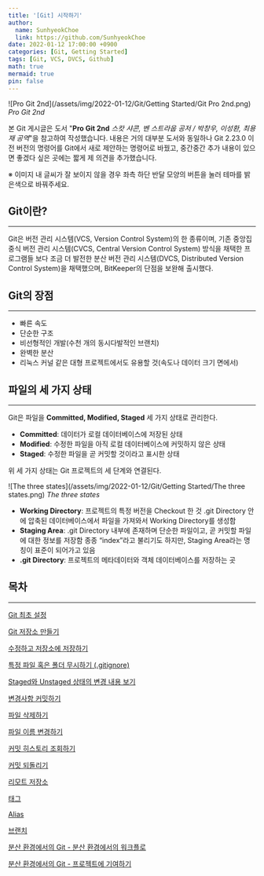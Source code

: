 ```yaml
---
title: '[Git] 시작하기'
author:
  name: SunhyeokChoe
  link: https://github.com/SunhyeokChoe
date: 2022-01-12 17:00:00 +0900
categories: [Git, Getting Started]
tags: [Git, VCS, DVCS, Github]
math: true
mermaid: true
pin: false
---
```


![Pro Git 2nd](/assets/img/2022-01-12/Git/Getting Started/Git Pro 2nd.png)
_Pro Git 2nd_

본 Git 게시글은 도서 "**Pro Git 2nd** *스캇 샤콘, 벤 스트라웁 공저 / 박창우, 이성환, 최용재 공역*"을 참고하여 작성했습니다. 내용은 거의 대부분 도서와 동일하나 Git 2.23.0 이전 버전의 명령어를 Git에서 새로 제안하는 명령어로 바꿨고, 중간중간 추가 내용이 있으면 좋겠다 싶은 곳에는 짧게 제 의견을 추가했습니다.

※ 이미지 내 글씨가 잘 보이지 않을 경우 좌측 하단 반달 모양의 버튼을 눌러 테마를 밝은색으로 바꿔주세요.

## Git이란?

---

Git은 버전 관리 시스템(VCS, Version Control System)의 한 종류이며, 기존 중앙집중식 버전 관리 시스템(CVCS, Central Version Control System) 방식을 채택한 프로그램들 보다 조금 더 발전한 분산 버전 관리 시스템(DVCS, Distributed Version Control System)을 채택했으며, BitKeeper의 단점을 보완해 출시했다.

## Git의 장점

---

- 빠른 속도
- 단순한 구조
- 비선형적인 개발(수천 개의 동시다발적인 브랜치)
- 완벽한 분산
- 리눅스 커널 같은 대형 프로젝트에서도 유용할 것(속도나 데이터 크기 면에서)

## 파일의 세 가지 상태

---

Git은 파일을 **Committed, Modified, Staged** 세 가지 상태로 관리한다.

- **Committed**: 데이터가 로컬 데이터베이스에 저장된 상태
- **Modified**: 수정한 파일을 아직 로컬 데이터베이스에 커밋하지 않은 상태
- **Staged**: 수정한 파일을 곧 커밋할 것이라고 표시한 상태

위 세 가지 상태는 Git 프로젝트의 세 단계와 연결된다.

![The three states](/assets/img/2022-01-12/Git/Getting Started/The three states.png)
_The three states_

- **Working Directory**: 프로젝트의 특정 버전을 Checkout 한 것
.git Directory 안에 압축된 데이터베이스에서 파일을 가져와서 Working Directory를 생성함
- **Staging Area**: .git Directory 내부에 존재하며 단순한 파일이고, 곧 커밋할 파일에 대한 정보를 저장함
종종 “index”라고 불리기도 하지만, Staging Area라는 명칭이 표준이 되어가고 있음
- **.git Directory**: 프로젝트의 메타데이터와 객체 데이터베이스를 저장하는 곳

## 목차

---

[Git 최초 설정](Git%204084b98317fb435e9e05fccc39527294/Git%20%E1%84%8E%E1%85%AC%E1%84%8E%E1%85%A9%20%E1%84%89%E1%85%A5%E1%86%AF%E1%84%8C%E1%85%A5%E1%86%BC%201507578cfc324c3298a7b2c74f2c3179.md)

[Git 저장소 만들기](Git%204084b98317fb435e9e05fccc39527294/Git%20%E1%84%8C%E1%85%A5%E1%84%8C%E1%85%A1%E1%86%BC%E1%84%89%E1%85%A9%20%E1%84%86%E1%85%A1%E1%86%AB%E1%84%83%E1%85%B3%E1%86%AF%E1%84%80%E1%85%B5%202fd5988a475044cab0c2593bef533537.md)

[수정하고 저장소에 저장하기](Git%204084b98317fb435e9e05fccc39527294/%E1%84%89%E1%85%AE%E1%84%8C%E1%85%A5%E1%86%BC%E1%84%92%E1%85%A1%E1%84%80%E1%85%A9%20%E1%84%8C%E1%85%A5%E1%84%8C%E1%85%A1%E1%86%BC%E1%84%89%E1%85%A9%E1%84%8B%E1%85%A6%20%E1%84%8C%E1%85%A5%E1%84%8C%E1%85%A1%E1%86%BC%E1%84%92%E1%85%A1%E1%84%80%E1%85%B5%20d3ae42f7a8e240039898cc23d6d57778.md)

[특정 파일 혹은 폴더 무시하기 (.gitignore)](Git%204084b98317fb435e9e05fccc39527294/%E1%84%90%E1%85%B3%E1%86%A8%E1%84%8C%E1%85%A5%E1%86%BC%20%E1%84%91%E1%85%A1%E1%84%8B%E1%85%B5%E1%86%AF%20%E1%84%92%E1%85%A9%E1%86%A8%E1%84%8B%E1%85%B3%E1%86%AB%20%E1%84%91%E1%85%A9%E1%86%AF%E1%84%83%E1%85%A5%20%E1%84%86%E1%85%AE%E1%84%89%E1%85%B5%E1%84%92%E1%85%A1%E1%84%80%E1%85%B5%20(%20gitignore)%20641066c53679418ebc294886fb96f693.md)

[Staged와 Unstaged 상태의 변경 내용 보기](Git%204084b98317fb435e9e05fccc39527294/Staged%E1%84%8B%E1%85%AA%20Unstaged%20%E1%84%89%E1%85%A1%E1%86%BC%E1%84%90%E1%85%A2%E1%84%8B%E1%85%B4%20%E1%84%87%E1%85%A7%E1%86%AB%E1%84%80%E1%85%A7%E1%86%BC%20%E1%84%82%E1%85%A2%E1%84%8B%E1%85%AD%E1%86%BC%20%E1%84%87%E1%85%A9%E1%84%80%E1%85%B5%200383abf7bc5e4826a0b023f16e45cd16.md)

[변경사항 커밋하기](Git%204084b98317fb435e9e05fccc39527294/%E1%84%87%E1%85%A7%E1%86%AB%E1%84%80%E1%85%A7%E1%86%BC%E1%84%89%E1%85%A1%E1%84%92%E1%85%A1%E1%86%BC%20%E1%84%8F%E1%85%A5%E1%84%86%E1%85%B5%E1%86%BA%E1%84%92%E1%85%A1%E1%84%80%E1%85%B5%20007c8bb2bd454db99b1795de54d73515.md)

[파일 삭제하기](Git%204084b98317fb435e9e05fccc39527294/%E1%84%91%E1%85%A1%E1%84%8B%E1%85%B5%E1%86%AF%20%E1%84%89%E1%85%A1%E1%86%A8%E1%84%8C%E1%85%A6%E1%84%92%E1%85%A1%E1%84%80%E1%85%B5%207759af8b4583483b92d0452f1c65a8bb.md)

[파일 이름 변경하기](Git%204084b98317fb435e9e05fccc39527294/%E1%84%91%E1%85%A1%E1%84%8B%E1%85%B5%E1%86%AF%20%E1%84%8B%E1%85%B5%E1%84%85%E1%85%B3%E1%86%B7%20%E1%84%87%E1%85%A7%E1%86%AB%E1%84%80%E1%85%A7%E1%86%BC%E1%84%92%E1%85%A1%E1%84%80%E1%85%B5%20014c3219465c495890e2cc90d5211903.md)

[커밋 히스토리 조회하기](Git%204084b98317fb435e9e05fccc39527294/%E1%84%8F%E1%85%A5%E1%84%86%E1%85%B5%E1%86%BA%20%E1%84%92%E1%85%B5%E1%84%89%E1%85%B3%E1%84%90%E1%85%A9%E1%84%85%E1%85%B5%20%E1%84%8C%E1%85%A9%E1%84%92%E1%85%AC%E1%84%92%E1%85%A1%E1%84%80%E1%85%B5%200648a0ac45014f549bb9d302ce9551d4.md)

[커밋 되돌리기](Git%204084b98317fb435e9e05fccc39527294/%E1%84%8F%E1%85%A5%E1%84%86%E1%85%B5%E1%86%BA%20%E1%84%83%E1%85%AC%E1%84%83%E1%85%A9%E1%86%AF%E1%84%85%E1%85%B5%E1%84%80%E1%85%B5%20beedf6b0a11942fcb4d44def8644ff3a.md)

[리모트 저장소](Git%204084b98317fb435e9e05fccc39527294/%E1%84%85%E1%85%B5%E1%84%86%E1%85%A9%E1%84%90%E1%85%B3%20%E1%84%8C%E1%85%A5%E1%84%8C%E1%85%A1%E1%86%BC%E1%84%89%E1%85%A9%203bbec40dfda045718d7087e27eb89e97.md)

[태그](Git%204084b98317fb435e9e05fccc39527294/%E1%84%90%E1%85%A2%E1%84%80%E1%85%B3%202dd4768a84094efa9c39bd31ba448a9e.md)

[Alias](Git%204084b98317fb435e9e05fccc39527294/Alias%20b50e123eed98405aaacc76b443d32058.md)

[브랜치](Git%204084b98317fb435e9e05fccc39527294/%E1%84%87%E1%85%B3%E1%84%85%E1%85%A2%E1%86%AB%E1%84%8E%E1%85%B5%203d20c626afd846218e6d3e7a4f369397.md)

[분산 환경에서의 Git - 분산 환경에서의 워크플로](Git%204084b98317fb435e9e05fccc39527294/%E1%84%87%E1%85%AE%E1%86%AB%E1%84%89%E1%85%A1%E1%86%AB%20%E1%84%92%E1%85%AA%E1%86%AB%E1%84%80%E1%85%A7%E1%86%BC%E1%84%8B%E1%85%A6%E1%84%89%E1%85%A5%E1%84%8B%E1%85%B4%20Git%20-%20%E1%84%87%E1%85%AE%E1%86%AB%E1%84%89%E1%85%A1%E1%86%AB%20%E1%84%92%E1%85%AA%E1%86%AB%E1%84%80%E1%85%A7%E1%86%BC%E1%84%8B%E1%85%A6%E1%84%89%E1%85%A5%E1%84%8B%E1%85%B4%20%E1%84%8B%E1%85%AF%E1%84%8F%E1%85%B3%20019ede1d304c4ac2944a8fb68e985af0.md)

[분산 환경에서의 Git - 프로젝트에 기여하기](Git%204084b98317fb435e9e05fccc39527294/%E1%84%87%E1%85%AE%E1%86%AB%E1%84%89%E1%85%A1%E1%86%AB%20%E1%84%92%E1%85%AA%E1%86%AB%E1%84%80%E1%85%A7%E1%86%BC%E1%84%8B%E1%85%A6%E1%84%89%E1%85%A5%E1%84%8B%E1%85%B4%20Git%20-%20%E1%84%91%E1%85%B3%E1%84%85%E1%85%A9%E1%84%8C%E1%85%A6%E1%86%A8%E1%84%90%E1%85%B3%E1%84%8B%E1%85%A6%20%E1%84%80%E1%85%B5%E1%84%8B%E1%85%A7%E1%84%92%E1%85%A1%E1%84%80%E1%85%B5%208ce7b9c9ff844dc2824d5629d0702efc.md)